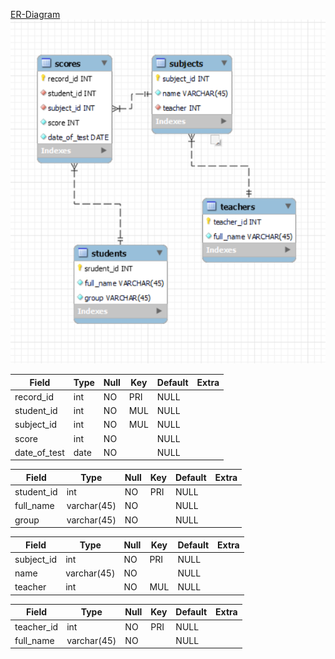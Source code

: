 [ER-Diagram](README.md) ![Title](diagram.png)

| Field        | Type | Null | Key | Default | Extra |
|--------------|------|------|-----|---------|-------|
| record_id    | int  | NO   | PRI | NULL    |       |
| student_id   | int  | NO   | MUL | NULL    |       |
| subject_id   | int  | NO   | MUL | NULL    |       |
| score        | int  | NO   |     | NULL    |       |
| date_of_test | date | NO   |     | NULL    |       |

| Field      | Type        | Null | Key | Default | Extra |
|------------|-------------|------|-----|---------|-------|
| student_id | int         | NO   | PRI | NULL    |       |
| full_name  | varchar(45) | NO   |     | NULL    |       |
| group      | varchar(45) | NO   |     | NULL    |       |

| Field      | Type        | Null | Key | Default | Extra |
|------------|-------------|------|-----|---------|-------|
| subject_id | int         | NO   | PRI | NULL    |       |
| name       | varchar(45) | NO   |     | NULL    |       |
| teacher    | int         | NO   | MUL | NULL    |       |

| Field      | Type        | Null | Key | Default | Extra |
|------------|-------------|------|-----|---------|-------|
| teacher_id | int         | NO   | PRI | NULL    |       |
| full_name  | varchar(45) | NO   |     | NULL    |       |

